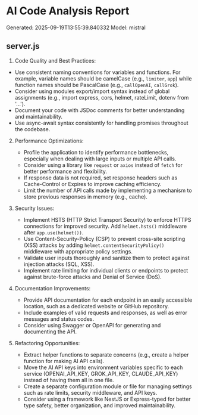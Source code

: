 # AI Code Analysis Report
Generated: 2025-09-19T13:55:39.840332
Model: mistral

## server.js
 1. Code Quality and Best Practices:
   - Use consistent naming conventions for variables and functions. For example, variable names should be camelCase (e.g., `limiter`, `app`) while function names should be PascalCase (e.g., `callOpenAI`, `callGrok`).
   - Consider using modules export/import syntax instead of global assignments (e.g., import express, cors, helmet, rateLimit, dotenv from '...').
   - Document your code with JSDoc comments for better understanding and maintainability.
   - Use async-await syntax consistently for handling promises throughout the codebase.

2. Performance Optimizations:
   - Profile the application to identify performance bottlenecks, especially when dealing with large inputs or multiple API calls.
   - Consider using a library like `request` or `axios` instead of `fetch` for better performance and flexibility.
   - If response data is not required, set response headers such as Cache-Control or Expires to improve caching efficiency.
   - Limit the number of API calls made by implementing a mechanism to store previous responses in memory (e.g., cache).

3. Security Issues:
   - Implement HSTS (HTTP Strict Transport Security) to enforce HTTPS connections for improved security. Add `helmet.hsts()` middleware after `app.use(helmet())`.
   - Use Content-Security-Policy (CSP) to prevent cross-site scripting (XSS) attacks by adding `helmet.contentSecurityPolicy()` middleware with appropriate policy settings.
   - Validate user inputs thoroughly and sanitize them to protect against injection attacks (SQL, XSS).
   - Implement rate limiting for individual clients or endpoints to protect against brute-force attacks and Denial of Service (DoS).

4. Documentation Improvements:
   - Provide API documentation for each endpoint in an easily accessible location, such as a dedicated website or GitHub repository.
   - Include examples of valid requests and responses, as well as error messages and status codes.
   - Consider using Swagger or OpenAPI for generating and documenting the API.

5. Refactoring Opportunities:
   - Extract helper functions to separate concerns (e.g., create a helper function for making AI API calls).
   - Move the AI API keys into environment variables specific to each service (OPENAI_API_KEY, GROK_API_KEY, CLAUDE_API_KEY) instead of having them all in one file.
   - Create a separate configuration module or file for managing settings such as rate limits, security middleware, and API keys.
   - Consider using a framework like NestJS or Express-typed for better type safety, better organization, and improved maintainability.

